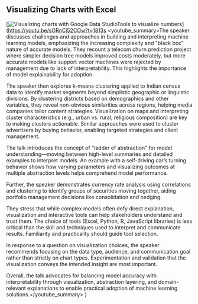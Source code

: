 ## Visualizing Charts with Excel

[![Visualizing charts with Google Data StudioTools to visualize numbers](https://i.ytimg.com/vi_webp/sORnCj52COw/sddefault.webp)](https://youtu.be/sORnCj52COw?t=1813s
<youtube_summary>The speaker discusses challenges and approaches in building and interpreting machine learning models, emphasizing the increasing complexity and "black box" nature of accurate models. They recount a telecom churn prediction project where simpler decision tree models improved costs moderately, but more accurate models like support vector machines were rejected by management due to lack of interpretability. This highlights the importance of model explainability for adoption.

The speaker then explores k-means clustering applied to Indian census data to identify market segments beyond simplistic geographic or linguistic divisions. By clustering districts based on demographics and other variables, they reveal non-obvious similarities across regions, helping media companies tailor content strategies. Visualization on maps and interpreting cluster characteristics (e.g., urban vs. rural, religious composition) are key to making clusters actionable. Similar approaches were used to cluster advertisers by buying behavior, enabling targeted strategies and client management.

The talk introduces the concept of "ladder of abstraction" for model understanding—moving between high-level summaries and detailed examples to interpret models. An example with a self-driving car’s turning behavior shows how varying parameters and visualizing outcomes at multiple abstraction levels helps comprehend model performance.

Further, the speaker demonstrates currency rate analysis using correlations and clustering to identify groups of securities moving together, aiding portfolio management decisions like consolidation and hedging.

They stress that while complex models often defy direct explanation, visualization and interactive tools can help stakeholders understand and trust them. The choice of tools (Excel, Python, R, JavaScript libraries) is less critical than the skill and techniques used to interpret and communicate results. Familiarity and practicality should guide tool selection.

In response to a question on visualization choices, the speaker recommends focusing on the data type, audience, and communication goal rather than strictly on chart types. Experimentation and validation that the visualization conveys the intended insight are most important.

Overall, the talk advocates for balancing model accuracy with interpretability through visualization, abstraction layering, and domain-relevant explanations to enable practical adoption of machine learning solutions.</youtube_summary>
)
